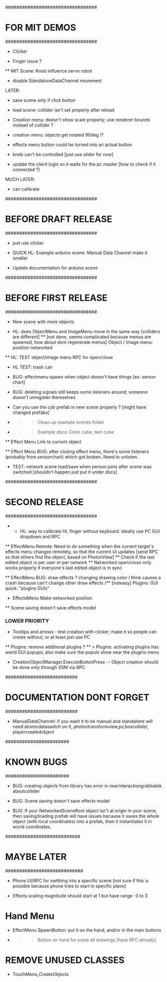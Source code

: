 #################################
# FOR MIT DEMOS
#################################

* Clicker

* Finger issue ?

** MIT Scene: Knob influence servo robot

* disable StandaloneDataChannel movement


LATER:
* save scene only if click button
* load scene: collider isn't set properly after reload

* Creation menu: doesn't show scale properly; use renderer bounds instead of collider ?
* creation menu: objects get rotated 90deg !?

* effects menu button could be turned into an actual button

* knob can't be controlled [just use slider for now]

* update the client login so it waits for the pc master [how to check if it connected ?]

MUCH LATER:

* can calibrate 


#################################
# BEFORE DRAFT RELEASE
#################################

* just use clicker

* QUICK HL: Example arduino scene: Manual Data Channel make it smaller

* Update documentation for arduino scene




#################################
# BEFORE FIRST RELEASE
#################################

* New scene with more objects

* HL: does ObjectMenu and ImageMenu move in the same way [colliders are different]
** [not done, seems complicated because menus are spawned, how about dont regenerate menus] Object / Image menu: position networked

** HL: TEST object/image menu RPC for open/close 
* HL TEST: trash can


* BUG: effectmenu spawn when object doesn't have things [ex: sensor chart]
* BUG: deleting signals still keeps some listeners around; someone doesn't unregister themselves


* Can you use the cyb prefab in new scene properly ? [might have changed prefabs]
* >> Clean up example scenes folder
* >> Example docs: Color cube, text cube



** Effect Menu Link to current object

** Effect Menu BUG: after closing effect menu, there's some listeners (probably from sensorchart) which got broken. Need to unlisten.

* TEST: network scene load/save when person joins after scene was switched [shouldn't happen just put it under docs]


#################################
# SECOND RELEASE
#################################

* * HL: way to calibrate HL finger without keyboard. Ideally use PC GUI dropdown and RPC

** EffectMenu Remote: Need to do something when the current target's effects menu changes remotely, so that the current UI updates [send RPC so that others find the object, based on PhotonView]
	** Check if the last edited object is per user or per network
	** Networked open/close only works properly if everyone's last edited object is in sync

** EffectMenu BUG: draw effects ? changing drawing color I think causes a crash because can't change other draw effects
/** [noteasy] Plugins: GUI quick: "plugins GUIs"

* EffectsMenu Make networked position

** Scene saving doesn't save effects model





### LOWER PRIORITY

* Tooltips and arrows - test creation with clicker; make it so people can create without, or at least just use PC

** Plugins: remove additional plugins ?
** > Plugins: activating plugins has weird GUI popups; also make sure the populs show near the plugins menu


* CreationObjectManager.ExecuteButtonPress -- Object creation should be done only through SSM via RPC 



##########################
# DOCUMENTATION DONT FORGET
##########################

* ManualDataChannel: if you want it to be manual and standalone will need atomicdataswitch on it, photontransformview,pv,boxcollider, playercreatedobject




#######################
# KNOWN BUGS
#######################

* BUG: creating objects from library has error in nearinteractiongrabbable aboutcollider

* BUG: Scene saving doesn't save effects model

* BUG: If your NetworkedSceneRoot object isn't at origin in your scene, then saving/loading prefab will have issues because it saves the whole object (with local coordinates) into a prefab, then it instantiates it in world coordinates.




###########################
# MAYBE LATER
############################

* Phone UI/RPC for swithing into a specific scene [not sure if this is possible because phone tries to start in specific place]

* Effects scaling magnitude should start at 1 but have range -3 to 3


# Hand Menu
* EffectMenu SpawnButton: put it on the hand, and/or in the main buttons
* >> Button on hand for erase all drawings [have RPC already]



# REMOVE UNUSED CLASSES
* TouchMenu_CreateObjects

